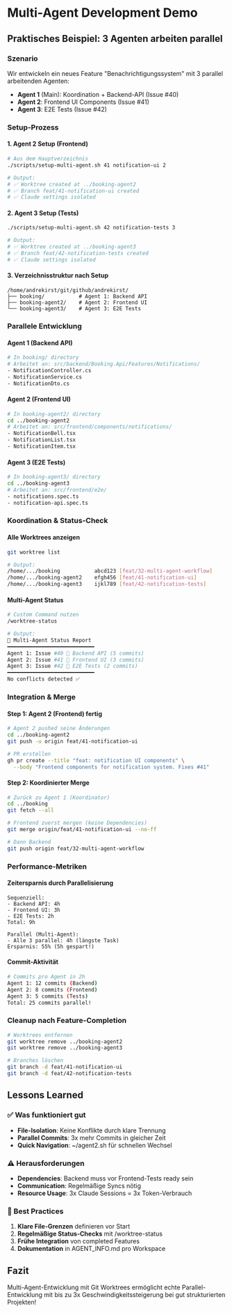 # Multi-Agent Development Demo

## Praktisches Beispiel: 3 Agenten arbeiten parallel

### Szenario
Wir entwickeln ein neues Feature "Benachrichtigungssystem" mit 3 parallel arbeitenden Agenten:

- **Agent 1** (Main): Koordination + Backend-API (Issue #40)
- **Agent 2**: Frontend UI Components (Issue #41)  
- **Agent 3**: E2E Tests (Issue #42)

### Setup-Prozess

#### 1. Agent 2 Setup (Frontend)
```bash
# Aus dem Hauptverzeichnis
./scripts/setup-multi-agent.sh 41 notification-ui 2

# Output:
# ✅ Worktree created at ../booking-agent2
# ✅ Branch feat/41-notification-ui created
# ✅ Claude settings isolated
```

#### 2. Agent 3 Setup (Tests)
```bash
./scripts/setup-multi-agent.sh 42 notification-tests 3

# Output:
# ✅ Worktree created at ../booking-agent3  
# ✅ Branch feat/42-notification-tests created
# ✅ Claude settings isolated
```

#### 3. Verzeichnisstruktur nach Setup
```
/home/andrekirst/git/github/andrekirst/
├── booking/           # Agent 1: Backend API
├── booking-agent2/    # Agent 2: Frontend UI
└── booking-agent3/    # Agent 3: E2E Tests
```

### Parallele Entwicklung

#### Agent 1 (Backend API)
```bash
# In booking/ directory
# Arbeitet an: src/backend/Booking.Api/Features/Notifications/
- NotificationController.cs
- NotificationService.cs  
- NotificationDto.cs
```

#### Agent 2 (Frontend UI)
```bash
# In booking-agent2/ directory
cd ../booking-agent2
# Arbeitet an: src/frontend/components/notifications/
- NotificationBell.tsx
- NotificationList.tsx
- NotificationItem.tsx
```

#### Agent 3 (E2E Tests)
```bash
# In booking-agent3/ directory  
cd ../booking-agent3
# Arbeitet an: src/frontend/e2e/
- notifications.spec.ts
- notification-api.spec.ts
```

### Koordination & Status-Check

#### Alle Worktrees anzeigen
```bash
git worktree list

# Output:
/home/.../booking           abcd123 [feat/32-multi-agent-workflow]
/home/.../booking-agent2    efgh456 [feat/41-notification-ui]
/home/.../booking-agent3    ijkl789 [feat/42-notification-tests]
```

#### Multi-Agent Status
```bash
# Custom Command nutzen
/worktree-status

# Output:
🤖 Multi-Agent Status Report
━━━━━━━━━━━━━━━━━━━━━━━━━━━━
Agent 1: Issue #40 🔄 Backend API (5 commits)
Agent 2: Issue #41 🔄 Frontend UI (3 commits)  
Agent 3: Issue #42 🔄 E2E Tests (2 commits)
━━━━━━━━━━━━━━━━━━━━━━━━━━━━
No conflicts detected ✅
```

### Integration & Merge

#### Step 1: Agent 2 (Frontend) fertig
```bash
# Agent 2 pushed seine Änderungen
cd ../booking-agent2
git push -u origin feat/41-notification-ui

# PR erstellen
gh pr create --title "feat: notification UI components" \
  --body "Frontend components for notification system. Fixes #41"
```

#### Step 2: Koordinierter Merge
```bash
# Zurück zu Agent 1 (Koordinator)
cd ../booking
git fetch --all

# Frontend zuerst mergen (keine Dependencies)
git merge origin/feat/41-notification-ui --no-ff

# Dann Backend
git push origin feat/32-multi-agent-workflow
```

### Performance-Metriken

#### Zeitersparnis durch Parallelisierung
```
Sequenziell:
- Backend API: 4h
- Frontend UI: 3h  
- E2E Tests: 2h
Total: 9h

Parallel (Multi-Agent):
- Alle 3 parallel: 4h (längste Task)
Ersparnis: 55% (5h gespart!)
```

#### Commit-Aktivität
```bash
# Commits pro Agent in 2h
Agent 1: 12 commits (Backend)
Agent 2: 8 commits (Frontend)
Agent 3: 5 commits (Tests)
Total: 25 commits parallel!
```

### Cleanup nach Feature-Completion

```bash
# Worktrees entfernen
git worktree remove ../booking-agent2
git worktree remove ../booking-agent3

# Branches löschen
git branch -d feat/41-notification-ui
git branch -d feat/42-notification-tests
```

## Lessons Learned

### ✅ Was funktioniert gut
- **File-Isolation**: Keine Konflikte durch klare Trennung
- **Parallel Commits**: 3x mehr Commits in gleicher Zeit
- **Quick Navigation**: ~/agent2.sh für schnellen Wechsel

### ⚠️ Herausforderungen  
- **Dependencies**: Backend muss vor Frontend-Tests ready sein
- **Communication**: Regelmäßige Syncs nötig
- **Resource Usage**: 3x Claude Sessions = 3x Token-Verbrauch

### 🚀 Best Practices
1. **Klare File-Grenzen** definieren vor Start
2. **Regelmäßige Status-Checks** mit /worktree-status
3. **Frühe Integration** von completed Features
4. **Dokumentation** in AGENT_INFO.md pro Workspace

## Fazit
Multi-Agent-Entwicklung mit Git Worktrees ermöglicht echte Parallel-Entwicklung mit bis zu 3x Geschwindigkeitssteigerung bei gut strukturierten Projekten!